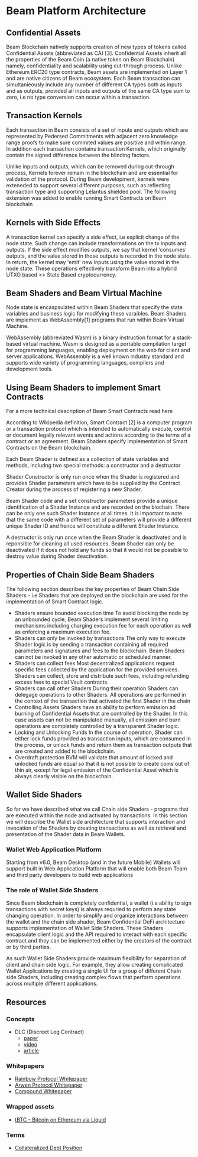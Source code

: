 # Beam Platform Architecture

## Confidential Assets

Beam Blockchain natively supports creation of new types of tokens called Confidential Assets (abbreviated as CA) \[3]. Confidential Assets inherit all the properties of the Beam Coin (a native token on Beam Blockchain) namely, confidentiality and scalability using cut-through process. Unlike Ethereum ERC20 type contracts, Beam assets are implemented on Layer 1 and are native citizens of Beam ecosystem. Each Beam transaction can simultanieously include any number of different CA types both as inputs and as outputs, provided all inputs and outputs of the same CA type sum to zero, i.e no type conversion can occur within a transaction.

## Transaction Kernels

Each transaction in Beam consists of a set of inputs and outputs which are represented by Pedersed Commitments with adjacent zero knowledge range proofs to make sure commited values are positive and within range. In addition each transaction contains transaction Kernels, which originally contain the signed difference between the blinding factors.

Unlike inputs and outputs, which can be removed during cut-through process, Kernels forever remain in the blockchain and are essential for validation of the protocol. During Beam development, kernels were exteneded to support several different purposes, such as reflecting transaction type and supporting Lelantus shielded pool. The following extension was added to enable running Smart Contracts on Beam blockchain

## Kernels with Side Effects

A transaction kernel can specify a side effect, i.e explicit change of the node state. Such change can include transformations on the tx inputs and outputs. If the side effect modifies outputs, we say that kernel 'consumes' outputs, and the value stored in those outputs is recorded in the node state. In return, the kernel may 'emit' new inputs using the value stored in the node state. These operations effectively transform Beam into a hybrid UTXO based <> State Based cryptocurrency.

## Beam Shaders and Beam Virtual Machine

Node state is encaspsulated witihin Beam Shaders that specify the state variables and business logic for modifying these varaibles. Beam Shaders are implement as WebAssembly\[1] programs that run within Beam Virtual Machine.

WebAssembly (abbreviated Wasm) is a binary instruction format for a stack-based virtual machine. Wasm is designed as a portable compilation target for programming languages, enabling deployment on the web for client and server applications. WebAssembly is a well known industry standard and supports wide variety of programming languages, compilers and development tools.

## Using Beam Shaders to implement Smart Contracts

For a more technical description of Beam Smart Contracts read here

According to Wikipedia definition, Smart Contract \[2] is a computer program or a transaction protocol which is intended to automatically execute, control or document legally relevant events and actions according to the terms of a contract or an agreement. Beam Shaders specify implementation of Smart Contracts on the Beam blockchain.

Each Beam Shader is defined as a collection of state variables and methods, includng two special methods: a constructor and a destructor

Shader Constructor is only run once when the Shader is registered and provides Shader parameters which have to be supplied by the Contract Creator during the process of registering a new Shader.

Beam Shader code and a set constructor parameters provide a unique identification of a Shader Instance and are recorded on the blochain. There can be only one such Shader Instance at all times. It is important to note that the same code with a different set of parameters will provide a different unique Shader ID and hence will constitute a different Shader Instance.

A destructor is only run once when the Beam Shader is deactivated and is reponsible for cleaning all used resources. Beam Shader can only be deactivated if it does not hold any funds so that it would not be possible to destroy value during Shader deactivation.

## Properties of Chain Side Beam Shaders

The following section describes the key properties of Beam Chain Side Shaders - i.e Shaders that are deployed on the blockchain are used for the implementation of Smart Contract logic.

* Shaders ensure bounded execution time To avoid blocking the node by an unbounded cycle, Beam Shaders implement several limiting mechanisms including charging execution fee for each operation as well as enforcing a maximum execution fee.
* Shaders can only be invoked by transactions The only way to execute Shader logic is by sending a transaction containing all required parameters and signatures and fees to the blockchain. Beam Shaders can not be invoked in any other automatic or scheduled manner.
* Shaders can collect fees Most decentralized applications request specific fees collected by the application for the provided services. Shaders can collect, store and distribute such fees, including refunding excess fees to special Vault contracts.
* Shaders can call other Shaders During their operation Shaders can delegage operations to other Shaders. All operations are performed in the context of the transaction that activated the first Shader in the chain
* Controlling Assets Shaders have an ability to perform emission ad burning of Confidential Assets that are controlled by the Shader. In this case assets can not be manipulated manually, all emission and burn operations are completely controlled by a transparent Shader logic.
* Locking and Unlocking Funds In the course of operation, Shader can either lock funds provided as transaction inputs, which are consumed in the process, or unlock funds and return them as transaction outputs that are created and added to the blockchain.
* Overdraft protection BVM will validate that amount of locked and unlocked funds are equal so that it is not possible to create coins out of thin air, except for legal emission of the Confidential Asset which is always clearly visible on the blockchain.

## Wallet Side Shaders

So far we have described what we call Chain side Shaders - programs that are executed within the node and activated by transactions. In this section we will describe the Wallet side architecture that supports interaction and invocation of the Shaders by creating transactions as well as retrieval and presentation of the Shader data in Beam Wallets.

### Wallet Web Application Platform

Starting from v6.0, Beam Desktop (and in the future Mobile) Wallets will support built in Web Application Platform that will enable both Beam Team and third party developers to build web applications

### The role of Wallet Side Shaders

Since Beam blockchain is completely confidential, a wallet (i.e ability to sign transactions with secret keys) is always requried to perform any state changing operation. In order to simplify and organize interactions between the wallet and the chain side shader, Beam Confidential DeFi architecture supports implementation of Wallet Side Shaders. These Shaders encapsulate client logic and the API required to interact with each specific contract and they can be implemented either by the creators of the contract or by third parties.

As such Wallet Side Shaders provide maximum flexibility for separation of client and chain side logic. For example, they allow creating complicated Wallet Applications by creating a single UI for a group of different Chain side Shaders, including creating complex flows that perform operations across multiple different applications.

## Resources

### Concepts

* DLC (Discreet Log Contract)
  * [paper](https://adiabat.github.io/dlc.pdf)
  * [video](https://www.youtube.com/watch?v=P6AX8KdXAts)
  * [article](https://medium.com/@gertjaap/discreet-log-contracts-invisible-smart-contracts-on-the-bitcoin-blockchain-cc8afbdbf0db)

### Whitepapers

* [Rainbow Protocol Whitepaper](https://www.semanticscholar.org/paper/The-Rainbow-Network-%3A-An-Off-Chain-Decentralized-Robinson/03b035bc6fea62caef3455ad383cd7f8164adf2f?p2df)
* [Arwen Protocol Whitepaper](https://arwen.io/whitepaper.pdf)
* [Compound Whitepaper](https://compound.finance/documents/Compound.Whitepaper.pdf)

### Wrapped assets

* [tBTC - Bitcoin on Ethereum via Liquid](https://tbtc.network/developers/tbtc-technical-system-overview/)

### Terms

* [Collateralized Debt Position](https://defitutorials.substack.com/p/collateralized-debt-positions-cdps)

